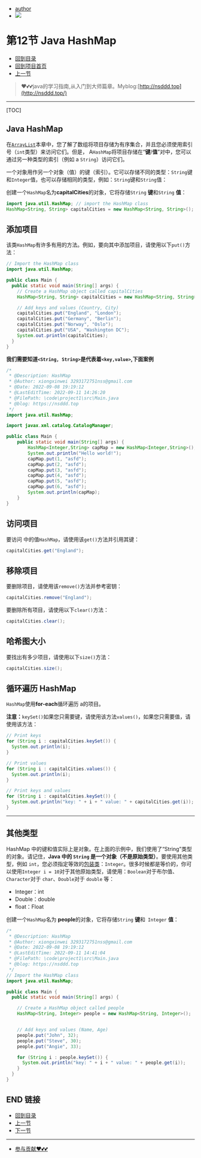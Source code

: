 + [author](https://github.com/3293172751)
+ <a href="https://github.com/3293172751" target="_blank"><img src="https://img.shields.io/badge/Github-xiongxinwei-inactive?style=social&logo=github"></a></p>

# 第12节 Java HashMap

+ [回到目录](../README.md)
+ [回到项目首页](../../README.md)
+ [上一节](11.md)
> ❤️💕💕java的学习指南,从入门到大师篇章。Myblog:[http://nsddd.top](http://nsddd.top/)
---
[TOC]

## Java HashMap

在[`ArrayList`](https://www.w3schools.com/java/java_arraylist.asp)本章中，您了解了数组将项目存储为有序集合，并且您必须使用索引号（`int`类型）来访问它们。但是， A`HashMap`将项目存储在“**键**/**值**”对中，您可以通过另一种类型的索引（例如 a `String`）访问它们。

一个对象用作另一个对象（值）的键（索引）。它可以存储不同的类型：`String`键和`Integer`值，也可以存储相同的类型，例如：`String`键和`String`值：

创建一个`HashMap`名为**capitalCities**的对象，它将存储`String` **键**和`String` **值**：

```java
import java.util.HashMap; // import the HashMap class
HashMap<String, String> capitalCities = new HashMap<String, String>();
```



## 添加项目

该类`HashMap`有许多有用的方法。例如，要向其中添加项目，请使用以下`put()`方法：

```java
// Import the HashMap class
import java.util.HashMap;

public class Main {
  public static void main(String[] args) {
    // Create a HashMap object called capitalCities
    HashMap<String, String> capitalCities = new HashMap<String, String>();

    // Add keys and values (Country, City)
    capitalCities.put("England", "London");
    capitalCities.put("Germany", "Berlin");
    capitalCities.put("Norway", "Oslo");
    capitalCities.put("USA", "Washington DC");
    System.out.println(capitalCities);
  }
}
```

**我们需要知道`<String, String>`是代表着`<key,value>`,下面案例**

```java
/*
 * @Description: HashMap
 * @Author: xiongxinwei 3293172751nss@gmail.com
 * @Date: 2022-09-08 19:19:12
 * @LastEditTime: 2022-09-11 14:26:20
 * @FilePath: \code\project1\src\Main.java
 * @blog: https://nsddd.top
 */
import java.util.HashMap;

import javax.xml.catalog.CatalogManager;

public class Main {
    public static void main(String[] args) {
        HashMap<Integer,String> capMap = new HashMap<Integer,String>();
        System.out.println("Hello world!");
        capMap.put(1, "asfd");
        capMap.put(2, "asfd");
        capMap.put(3, "asfd");
        capMap.put(4, "asfd");
        capMap.put(5, "asfd");
        capMap.put(6, "asfd");
        System.out.println(capMap);   
    }
}
```



## 访问项目

要访问 中的值`HashMap`，请使用该`get()`方法并引用其键：

```java
capitalCities.get("England");
```



## 移除项目

要删除项目，请使用该`remove()`方法并参考密钥：

```java
capitalCities.remove("England");
```

要删除所有项目，请使用以下`clear()`方法：

```java
capitalCities.clear();
```



## 哈希图大小

要找出有多少项目，请使用以下`size()`方法：

```java
capitalCities.size();
```



## 循环遍历 HashMap

`HashMap`使用**for-each**循环遍历 a的项目。

**注意：**`keySet()`如果您只需要键，请使用该方法`values()`，如果您只需要值，请使用该方法：

```java
// Print keys
for (String i : capitalCities.keySet()) {
  System.out.println(i);
}
```



```java
// Print values
for (String i : capitalCities.values()) {
  System.out.println(i);
}
```





```java
// Print keys and values
for (String i : capitalCities.keySet()) {
  System.out.println("key: " + i + " value: " + capitalCities.get(i));
}
```

------

## 其他类型

HashMap 中的键和值实际上是对象。在上面的示例中，我们使用了“String”类型的对象。请记住，**Java 中的 `String` 是一个对象（不是原始类型）**。要使用其他类型，例如 `int`，您必须指定等效的[包装类](https://www.w3schools.com/java/java_wrapper_classes.asp)：`Integer`。很多时候都是等价的，你可以使用`Integer i = 10`对于其他原始类型，请使用：`Boolean`对于布尔值、`Character`对于 `char`、`Double`对于 `double` 等：

- Integer：int
- Double：double
- float：Float

创建一个`HashMap`名为 **people**的对象，它将存储`String` **键**和` Integer` **值**：

```java
/*
 * @Description: HashMap
 * @Author: xiongxinwei 3293172751nss@gmail.com
 * @Date: 2022-09-08 19:19:12
 * @LastEditTime: 2022-09-11 14:41:04
 * @FilePath: \code\project1\src\Main.java
 * @blog: https://nsddd.top
 */
// Import the HashMap class
import java.util.HashMap;

public class Main {
  public static void main(String[] args) {

    // Create a HashMap object called people
    HashMap<String, Integer> people = new HashMap<String, Integer>();


    // Add keys and values (Name, Age)
    people.put("John", 32);
    people.put("Steve", 30);
    people.put("Angie", 33);

    for (String i : people.keySet()) {
      System.out.println("key: " + i + " value: " + people.get(i));
    }
  }
}
```



## END 链接
+ [回到目录](../README.md)
+ [上一节](11.md)
+ [下一节](13.md)
---
+ [参与贡献❤️💕💕](https://github.com/3293172751/Block_Chain/blob/master/Git/git-contributor.md)